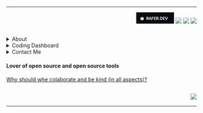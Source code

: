 ----

<div align="end">
<a href="https://rafer.dev/"><img src="./assets/raferdev-badge.jpg" /></a>
<a href="https://stackoverflow.com/users/20442134/rafael-fernandes?tab=profile">
<img src="https://img.shields.io/badge/-Stackoverflow-FE7A16?style=for-the-badge&logo=stack-overflow&logoColor=white"/></a>
<a href="https://www.npmjs.com/~raferdev" target="_blank"><img src="https://img.shields.io/badge/NPM-%23CB3837.svg?style=for-the-badge&logo=npm&logoColor=white" target="_blank"></a>
<a href="https://www.linkedin.com/in/rafaelfernandev/" target="_blank"><img src="https://img.shields.io/badge/-LinkedIn-%230077B5?style=for-the-badge&logo=linkedin&logoColor=white" target="_blank"></a>
</div>

##

<details>
<summary>About</summary>
 
##
 
<img align="right" width="250" src="./assets/github-perfil.png" />
  
<h4>It's a pleasure,</h4>
my name is Rafael, i'm Full Stack/Devops and here you will found some records of this trail.
And how i want this projects always better than the lattest this trail never ends.

##
- Hobbies: :guitar: Acoustic Guitar. :runner: Running. :microscope: Physics.

- Dream: :bulb: Do something new, something which help people.

- Now: :telescope: Every day discovering something brand new. :coffee: Drinking more coffee too!</p>
<h1></h1>

</details>

<details>
<summary>Coding Dashboard</summary>
 
##
 
<img width='480' align='right' src="profile-3d-contrib/profile-night-rainbow.svg"/>
<img height="auto" width="330" src="https://github-readme-stats.vercel.app/api?username=raferdev&show_icons=true&theme=cobalt&include_all_commits=true&count_private=true&title_color=526570&bg_color=161719&text_color=ffffff"/>
<img height="auto" width="330" src="https://github-readme-stats.vercel.app/api/top-langs/?username=raferdev&layout=compact&langs_count=16&theme=cobalt&title_color=526570&bg_color=161719&text_color=ffffff"/>

##
</details>

<details>
  <summary>Contact Me</summary>
 
##
  <div>
   <a href="mailto:raferdev@outlook.com" target="_blank"><img src="https://img.shields.io/badge/Microsoft_Outlook-0078D4?style=for-the-badge&logo=microsoft-outlook&logoColor=white" target="_blank"></a>

  </div>
  
##

</details>
 
 #### Lover of open source and open source tools 

[Why should whe colaborate and be kind (in all aspects)?](https://www.youtube.com/watch?v=mScpHTIi-kM)

##

 <div align="end"> 
 <a><img src="https://wakatime.com/badge/user/ac875cb4-d4ee-453f-b6fc-44cb2103c59d.svg"/></a>
 </div>
 
----
